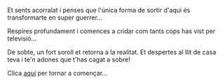 Et sents acorralat i penses que l'única forma de sortir d'aquí és transformarte en super guerrer...

Respires profundament i comences a cridar com tants cops has vist per televisió...

De sobte, un fort soroll et retorna a la realitat. Et despertes al llit de casa teva i te'n adones que t'has cagat a sobre!

Clica [aquí](../catala.md) per tornar a començar...